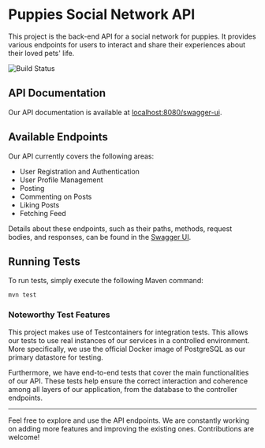 # Puppies Social Network API

This project is the back-end API for a social network for puppies. It provides various endpoints for users to interact and share their experiences about their loved pets' life.

![Build Status](https://img.shields.io/github/workflow/status/jpsanchez91/puppies-api/Run%20Tests?label=tests)


## API Documentation

Our API documentation is available at [localhost:8080/swagger-ui](http://localhost:8080/swagger-ui).

## Available Endpoints

Our API currently covers the following areas:

- User Registration and Authentication
- User Profile Management
- Posting
- Commenting on Posts
- Liking Posts
- Fetching Feed

Details about these endpoints, such as their paths, methods, request bodies, and responses, can be found in the [Swagger UI](http://localhost:8080/swagger-ui).

## Running Tests

To run tests, simply execute the following Maven command:

```
mvn test
```

### Noteworthy Test Features

This project makes use of Testcontainers for integration tests. This allows our tests to use real instances of our services in a controlled environment. More specifically, we use the official Docker image of PostgreSQL as our primary datastore for testing.

Furthermore, we have end-to-end tests that cover the main functionalities of our API. These tests help ensure the correct interaction and coherence among all layers of our application, from the database to the controller endpoints.

---

Feel free to explore and use the API endpoints. We are constantly working on adding more features and improving the existing ones. Contributions are welcome!
